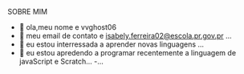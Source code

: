 SOBRE MIM
- 👋 ola,meu nome e vvghost06
- 👀 meu email de contato e isabely.ferreira02@escola.pr.gov.pr ...
- 🌱 eu estou interressada a aprender novas linguagens ...
- 💞️ eu estou apredendo a programar recentemente a linguagem de javaScript e Scratch...
-...

<!---
vvghost06/vvghost06 is a ✨ special ✨ repository because its `README.md` (this file) appears on your GitHub profile.
You can click the Preview link to take a look at your changes.
--->
